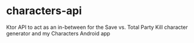 # characters-api

Ktor API to act as an in-between for the Save vs. Total Party Kill character generator and my Characters Android app
